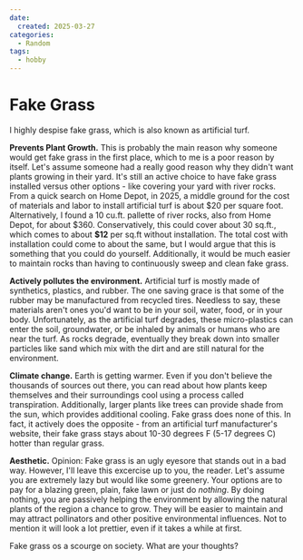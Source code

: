 ```yaml
---
date:
  created: 2025-03-27
categories:
  - Random
tags:
  - hobby
---
```


# Fake Grass

I highly despise fake grass, which is also known as artificial turf.

<!-- more -->

**Prevents Plant Growth.** This is probably the main reason why someone would get fake grass in the first place, which to me is a poor reason by itself. Let's assume someone had a really good reason why they didn't want plants growing in their yard. It's still an active choice to have fake grass installed versus other options - like covering your yard with river rocks. From a quick search on Home Depot, in 2025, a middle ground for the cost of materials and labor to install artificial turf is about \$20 per square foot. Alternatively, I found a 10 cu.ft. pallette of river rocks, also from Home Depot, for about \$360. Conservatively, this could cover about 30 sq.ft., which comes to about **\$12** per sq.ft without installation. The total cost with installation could come to about the same, but I would argue that this is something that you could do yourself. Additionally, it would be much easier to maintain rocks than having to continuously sweep and clean fake grass.

**Actively pollutes the environment.** Artificial turf is mostly made of synthetics, plastics, and rubber. The one saving grace is that some of the rubber may be manufactured from recycled tires. Needless to say, these materials aren't ones you'd want to be in your soil, water, food, or in your body. Unfortunately, as the artificial turf degrades, these micro-plastics can enter the soil, groundwater, or be inhaled by animals or humans who are near the turf. As rocks degrade, eventually they break down into smaller particles like sand which mix with the dirt and are still natural for the environment.

**Climate change.** Earth is getting warmer. Even if you don't believe the thousands of sources out there, you can read about how plants keep themselves and their surroundings cool using a process called transpiration. Additionally, larger plants like trees can provide shade from the sun, which provides additional cooling. Fake grass does none of this. In fact, it actively does the opposite - from an artificial turf manufacturer's website, their fake grass stays about 10-30 degrees F (5-17 degrees C) hotter than regular grass.

**Aesthetic.** Opinion: Fake grass is an ugly eyesore that stands out in a bad way. However, I'll leave this excercise up to you, the reader. Let's assume you are extremely lazy but would like some greenery. Your options are to pay for a blazing green, plain, fake lawn or just do *nothing*. By doing nothing, you are passively helping the environment by allowing the natural plants of the region a chance to grow. They will be easier to maintain and may attract pollinators and other positive environmental influences. Not to mention it will look a lot prettier, even if it takes a while at first.

Fake grass os a scourge on society. What are your thoughts?
